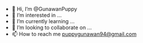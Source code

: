 - 👋 Hi, I’m @GunawanPuppy
- 👀 I’m interested in ...
- 🌱 I’m currently learning ...
- 💞️ I’m looking to collaborate on ...
- 📫 How to reach me puppygunawan94@gmail.com

<!---
GunawanPuppy/GunawanPuppy is a ✨ special ✨ repository because its `README.md` (this file) appears on your GitHub profile.
You can click the Preview link to take a look at your changes.
--->
